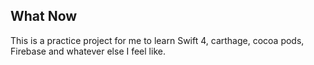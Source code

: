 ## What Now

This is a practice project for me to learn Swift 4, carthage, cocoa pods, Firebase and whatever else I feel like.
